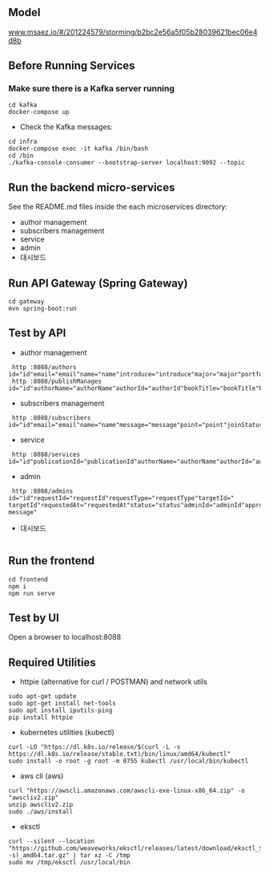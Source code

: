 # 

## Model
www.msaez.io/#/201224579/storming/b2bc2e56a5f05b28039621bec06e4d8b

## Before Running Services
### Make sure there is a Kafka server running
```
cd kafka
docker-compose up
```
- Check the Kafka messages:
```
cd infra
docker-compose exec -it kafka /bin/bash
cd /bin
./kafka-console-consumer --bootstrap-server localhost:9092 --topic
```

## Run the backend micro-services
See the README.md files inside the each microservices directory:

- author management
- subscribers management
- service
- admin
- 대시보드


## Run API Gateway (Spring Gateway)
```
cd gateway
mvn spring-boot:run
```

## Test by API
- author management
```
 http :8088/authors id="id"email="email"name="name"introduce="introduce"major="major"portfolio="portfolio"registerStatus="registerStatus"
 http :8088/publishManages id="id"authorName="authorName"authorId="authorId"bookTitle="bookTitle"bookContent="bookContent"finalSave="finalSave"publishStatus="publishStatus"
```
- subscribers management
```
 http :8088/subscribers id="id"email="email"name="name"message="message"point="point"joinStatus="joinStatus"ktCustomer="ktCustomer"loginStatus="loginStatus"
```
- service
```
 http :8088/services id="id"publicationId="publicationId"authorName="authorName"authorId="authorId"title="title"summaryText="summaryText"coverImageUrl="coverImageUrl"productRegistered="productRegistered"isPublishCompleted="isPublishCompleted"isBestSeller="isBestSeller"status="status"publishedDate="publishedDate"message="message"
```
- admin
```
 http :8088/admins id="id"requestId="requestId"requestType="requestType"targetId="	targetId"requestedAt="requestedAt"status="status"adminId="adminId"approvedAt="approvedAt"message="	message"
```
- 대시보드
```
```


## Run the frontend
```
cd frontend
npm i
npm run serve
```

## Test by UI
Open a browser to localhost:8088

## Required Utilities

- httpie (alternative for curl / POSTMAN) and network utils
```
sudo apt-get update
sudo apt-get install net-tools
sudo apt install iputils-ping
pip install httpie
```

- kubernetes utilities (kubectl)
```
curl -LO "https://dl.k8s.io/release/$(curl -L -s https://dl.k8s.io/release/stable.txt)/bin/linux/amd64/kubectl"
sudo install -o root -g root -m 0755 kubectl /usr/local/bin/kubectl
```

- aws cli (aws)
```
curl "https://awscli.amazonaws.com/awscli-exe-linux-x86_64.zip" -o "awscliv2.zip"
unzip awscliv2.zip
sudo ./aws/install
```

- eksctl 
```
curl --silent --location "https://github.com/weaveworks/eksctl/releases/latest/download/eksctl_$(uname -s)_amd64.tar.gz" | tar xz -C /tmp
sudo mv /tmp/eksctl /usr/local/bin
```
